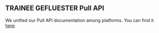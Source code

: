 ## TRAINEE GEFLUESTER Pull API

We unified our Pull API documentation among platforms. You can find it [here](../pull_api.md).
